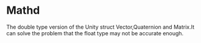# Mathd
The double type version of the Unity struct Vector,Quaternion and Matrix.It can solve the problem that the float type may not be accurate enough.
